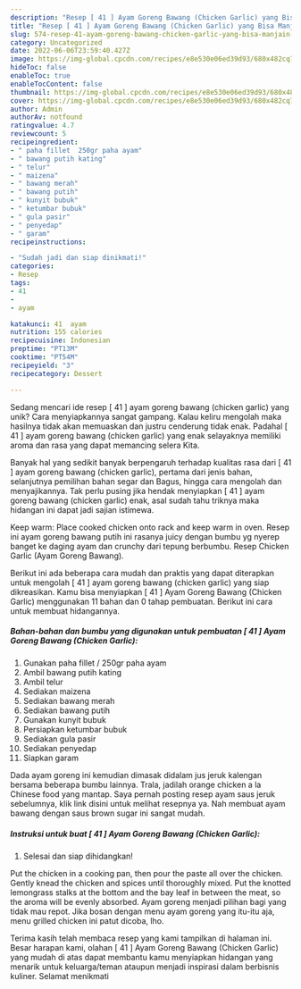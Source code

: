 ```yaml
---
description: "Resep [ 41 ] Ayam Goreng Bawang (Chicken Garlic) yang Bisa Manjain Lidah"
title: "Resep [ 41 ] Ayam Goreng Bawang (Chicken Garlic) yang Bisa Manjain Lidah"
slug: 574-resep-41-ayam-goreng-bawang-chicken-garlic-yang-bisa-manjain-lidah
category: Uncategorized
date: 2022-06-06T23:59:40.427Z
image: https://img-global.cpcdn.com/recipes/e8e530e06ed39d93/680x482cq70/41-ayam-goreng-bawang-chicken-garlic-foto-resep-utama.jpg
hideToc: false
enableToc: true
enableTocContent: false
thumbnail: https://img-global.cpcdn.com/recipes/e8e530e06ed39d93/680x482cq70/41-ayam-goreng-bawang-chicken-garlic-foto-resep-utama.jpg
cover: https://img-global.cpcdn.com/recipes/e8e530e06ed39d93/680x482cq70/41-ayam-goreng-bawang-chicken-garlic-foto-resep-utama.jpg
author: Admin
authorAv: notfound
ratingvalue: 4.7
reviewcount: 5
recipeingredient:
- " paha fillet  250gr paha ayam"
- " bawang putih kating"
- " telur"
- " maizena"
- " bawang merah"
- " bawang putih"
- " kunyit bubuk"
- " ketumbar bubuk"
- " gula pasir"
- " penyedap"
- " garam"
recipeinstructions:

- "Sudah jadi dan siap dinikmati!"
categories:
- Resep
tags:
- 41
- 
- ayam

katakunci: 41  ayam 
nutrition: 155 calories
recipecuisine: Indonesian
preptime: "PT13M"
cooktime: "PT54M"
recipeyield: "3"
recipecategory: Dessert

---
```





Sedang mencari ide resep [ 41 ] ayam goreng bawang (chicken garlic) yang unik? Cara menyiapkannya sangat gampang. Kalau keliru mengolah maka hasilnya tidak akan memuaskan dan justru cenderung tidak enak. Padahal [ 41 ] ayam goreng bawang (chicken garlic) yang enak selayaknya memiliki aroma dan rasa yang dapat memancing selera Kita.





Banyak hal yang sedikit banyak berpengaruh terhadap kualitas rasa dari [ 41 ] ayam goreng bawang (chicken garlic), pertama dari jenis bahan, selanjutnya pemilihan bahan segar dan Bagus, hingga cara mengolah dan menyajikannya. Tak perlu pusing jika hendak menyiapkan [ 41 ] ayam goreng bawang (chicken garlic) enak,      asal sudah tahu triknya maka hidangan ini dapat jadi sajian istimewa.














Keep warm: Place cooked chicken onto rack and keep warm in oven. Resep ini ayam goreng bawang putih ini rasanya juicy dengan bumbu yg nyerep banget ke daging ayam dan crunchy dari tepung berbumbu. Resep Chicken Garlic (Ayam Goreng Bawang).






Berikut ini ada beberapa cara mudah dan praktis yang dapat diterapkan untuk mengolah [ 41 ] ayam goreng bawang (chicken garlic) yang siap dikreasikan. Kamu bisa menyiapkan [ 41 ] Ayam Goreng Bawang (Chicken Garlic) menggunakan 11 bahan dan 0 tahap pembuatan. Berikut ini cara untuk membuat hidangannya.

<!--inarticleads1-->

##### Bahan-bahan dan bumbu yang digunakan untuk pembuatan [ 41 ] Ayam Goreng Bawang (Chicken Garlic):

1. Gunakan  paha fillet / 250gr paha ayam
1. Ambil  bawang putih kating
1. Ambil  telur
1. Sediakan  maizena
1. Sediakan  bawang merah
1. Sediakan  bawang putih
1. Gunakan  kunyit bubuk
1. Persiapkan  ketumbar bubuk
1. Sediakan  gula pasir
1. Sediakan  penyedap
1. Siapkan  garam


Dada ayam goreng ini kemudian dimasak didalam jus jeruk kalengan bersama beberapa bumbu lainnya. Trala, jadilah orange chicken a la Chinese food yang mantap. Saya pernah posting resep ayam saus jeruk sebelumnya, klik link disini untuk melihat resepnya ya. Nah membuat ayam bawang dengan saus brown sugar ini sangat mudah. 

<!--inarticleads2-->

##### Instruksi untuk buat [ 41 ] Ayam Goreng Bawang (Chicken Garlic):


1. Selesai dan siap dihidangkan!

Put the chicken in a cooking pan, then pour the paste all over the chicken. Gently knead the chicken and spices until thoroughly mixed. Put the knotted lemongrass stalks at the bottom and the bay leaf in between the meat, so the aroma will be evenly absorbed. Ayam goreng menjadi pilihan bagi yang tidak mau repot. Jika bosan dengan menu ayam goreng yang itu-itu aja, menu grilled chicken ini patut dicoba, lho. 

Terima kasih telah membaca resep yang kami tampilkan di halaman ini. Besar harapan kami, olahan [ 41 ] Ayam Goreng Bawang (Chicken Garlic) yang mudah di atas dapat membantu kamu menyiapkan hidangan yang menarik untuk keluarga/teman ataupun menjadi inspirasi dalam berbisnis kuliner. Selamat menikmati
